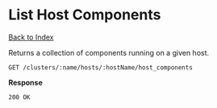 List Host Components
=====

[Back to Index](index.md)

Returns a collection of components running on a given host.

    GET /clusters/:name/hosts/:hostName/host_components

**Response**

    200 OK

